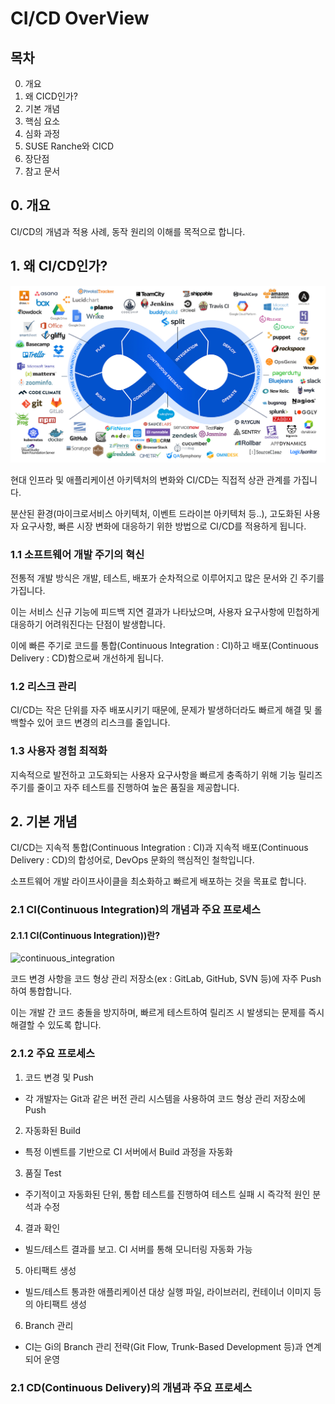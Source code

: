 # CI/CD OverView
## 목차
0. 개요
1. 왜 CICD인가?
2. 기본 개념
3. 핵심 요소
4. 심화 과정
5. SUSE Ranche와 CICD
6. 장단점
7. 참고 문서

## 0. 개요
CI/CD의 개념과 적용 사례, 동작 원리의 이해를 목적으로 합니다.

## 1. 왜 CI/CD인가?
![cicd_devops.png](../images/cicd_devops.png)

현대 인프라 및 애플리케이션 아키텍처의 변화와 CI/CD는 직접적 상관 관계를 가집니다.

분산된 환경(마이크로서비스 아키텍처, 이벤트 드라이븐 아키텍처 등..), 고도화된 사용자 요구사항, 빠른 시장 변화에 대응하기 위한 방법으로 CI/CD를 적용하게 됩니다.

### 1.1 소프트웨어 개발 주기의 혁신
전통적 개발 방식은 개발, 테스트, 배포가 순차적으로 이루어지고 많은 문서와 긴 주기를 가집니다.

이는 서비스 신규 기능에 피드백 지연 결과가 나타났으며, 사용자 요구사항에 민첩하게 대응하기 어려워진다는 단점이 발생합니다.

이에 빠른 주기로 코드를 통합(Continuous Integration : CI)하고 배포(Continuous Delivery : CD)함으로써 개선하게 됩니다.

### 1.2 리스크 관리
CI/CD는 작은 단위를 자주 배포시키기 때문에, 문제가 발생하더라도 빠르게 해결 및 롤백할수 있어 코드 변경의 리스크를 줄입니다.

### 1.3 사용자 경험 최적화
지속적으로 발전하고 고도화되는 사용자 요구사항을 빠르게 충족하기 위해 기능 릴리즈 주기를 줄이고 자주 테스트를 진행하여 높은 품질을 제공합니다.

## 2. 기본 개념
CI/CD는 지속적 통합(Continuous Integration : CI)과 지속적 배포(Continuous Delivery : CD)의 합성어로, DevOps 문화의 핵심적인 철학입니다.

소프트웨어 개발 라이프사이클을 최소화하고 빠르게 배포하는 것을 목표로 합니다.

### 2.1 CI(Continuous Integration)의 개념과 주요 프로세스
#### 2.1.1 CI(Continuous Integration))란?
![continuous_integration](../images/continuous_integration.avif)

코드 변경 사항을 코드 형상 관리 저장소(ex : GitLab, GitHub, SVN 등)에 자주 Push하여 통합합니다.

이는 개발 간 코드 충돌을 방지하며, 빠르게 테스트하여 릴리즈 시 발생되는 문제를 즉시 해결할 수 있도록 합니다.

### 2.1.2 주요 프로세스
1. 코드 변경 및 Push
- 각 개발자는 Git과 같은 버전 관리 시스템을 사용하여 코드 형상 관리 저장소에 Push

2. 자동화된 Build
- 특정 이벤트를 기반으로 CI 서버에서 Build 과정을 자동화

3. 품질 Test
- 주기적이고 자동화된 단위, 통합 테스트를 진행하여 테스트 실패 시 즉각적 원인 분석과 수정

4. 결과 확인
- 빌드/테스트 결과를 보고. CI 서버를 통해 모니터링 자동화 가능

5. 아티팩트 생성
- 빌드/테스트 통과한 애플리케이션 대상 실행 파일, 라이브러리, 컨테이너 이미지 등의 아티팩트 생성

6. Branch 관리
- CI는 Gi의 Branch 관리 전략(Git Flow, Trunk-Based Development 등)과 연계되어 운영

### 2.1 CD(Continuous Delivery)의 개념과 주요 프로세스
